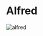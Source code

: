 # Alfred
![alfred](https://user-images.githubusercontent.com/77449139/205637772-761707cc-1571-4263-b0b0-5f0f6f3146a3.png)
